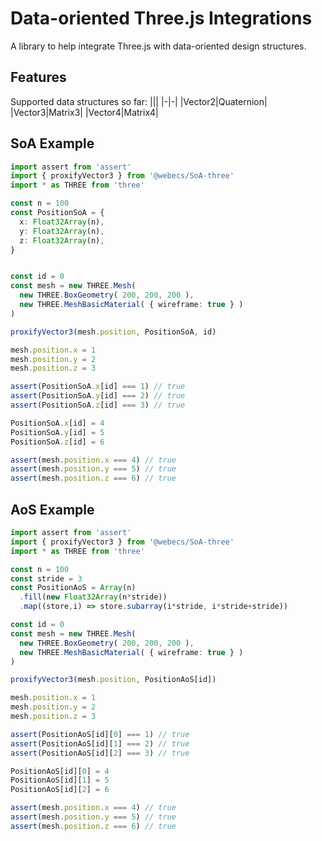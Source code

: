 # Data-oriented Three.js Integrations

A library to help integrate Three.js with data-oriented design structures.

## Features

Supported data structures so far:
|||
|-|-|
|Vector2|Quaternion|
|Vector3|Matrix3|
|Vector4|Matrix4|

## SoA Example

```typescript
import assert from 'assert'
import { proxifyVector3 } from '@webecs/SoA-three'
import * as THREE from 'three'

const n = 100
const PositionSoA = {
  x: Float32Array(n),
  y: Float32Array(n),
  z: Float32Array(n),
}


const id = 0
const mesh = new THREE.Mesh(
  new THREE.BoxGeometry( 200, 200, 200 ),
  new THREE.MeshBasicMaterial( { wireframe: true } )
)

proxifyVector3(mesh.position, PositionSoA, id)

mesh.position.x = 1
mesh.position.y = 2
mesh.position.z = 3

assert(PositionSoA.x[id] === 1) // true
assert(PositionSoA.y[id] === 2) // true
assert(PositionSoA.z[id] === 3) // true

PositionSoA.x[id] = 4
PositionSoA.y[id] = 5
PositionSoA.z[id] = 6

assert(mesh.position.x === 4) // true
assert(mesh.position.y === 5) // true
assert(mesh.position.z === 6) // true

```

## AoS Example

```typescript
import assert from 'assert'
import { proxifyVector3 } from '@webecs/SoA-three'
import * as THREE from 'three'

const n = 100
const stride = 3
const PositionAoS = Array(n)
  .fill(new Float32Array(n*stride))
  .map((store,i) => store.subarray(i*stride, i*stride+stride))

const id = 0
const mesh = new THREE.Mesh(
  new THREE.BoxGeometry( 200, 200, 200 ),
  new THREE.MeshBasicMaterial( { wireframe: true } )
)

proxifyVector3(mesh.position, PositionAoS[id])

mesh.position.x = 1
mesh.position.y = 2
mesh.position.z = 3

assert(PositionAoS[id][0] === 1) // true
assert(PositionAoS[id][1] === 2) // true
assert(PositionAoS[id][2] === 3) // true

PositionAoS[id][0] = 4
PositionAoS[id][1] = 5
PositionAoS[id][2] = 6

assert(mesh.position.x === 4) // true
assert(mesh.position.y === 5) // true
assert(mesh.position.z === 6) // true

```

